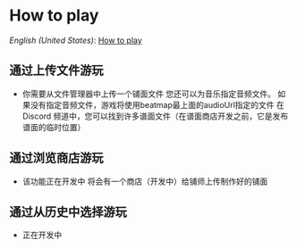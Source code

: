 # How to play

*English (United States)*: [How to play](how-to-play)


## 通过上传文件游玩
- 你需要从文件管理器中上传一个铺面文件
您还可以为音乐指定音频文件。 如果没有指定音频文件，游戏将使用beatmap最上面的audioUrl指定的文件
在 Discord 频道中，您可以找到许多谱面文件（在谱面商店开发之前，它是发布谱面的临时位置）

## 通过浏览商店游玩
- 该功能正在开发中
将会有一个商店（开发中）给铺师上传制作好的铺面

## 通过从历史中选择游玩
- 正在开发中
